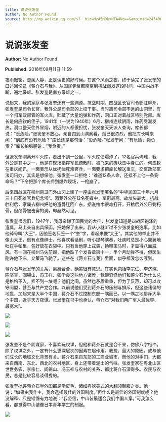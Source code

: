 ```yaml
---
title: 说说张发奎
author: No Author Found
source: http://mp.weixin.qq.com/s?__biz=MzA5MDkxNTA4Ng==&amp;mid=2454904111&amp;idx=1&amp;sn=fbd55f58ee1b9d233c433ed92d6f1c04&amp;chksm=87a2154eb0d59c588a27638779a5aebcc845970d0cab0227f4cc4534613dc4885778c6996c26&poc_token=HJ_Do2ejHyO-wNZGG8Q1S8FdPgy1YBBEob-nUEme
---
```


# 说说张发奎

**Author:** No Author Found

**Published:** 2016年09月11日 11:59

夜雨敲窗，更阑人静，正是读史的好时候。在这个风雨之夜，终于读完了张发奎的口述回忆录《蒋介石与我》。从国民党奠都南京到抗战爆发这段时间，中国内战不断，遍地枭雄。张发奎是南方枭雄之一。

说起来，我的家庭与张发奎还有一些渊源。抗战时期，四战区长官司令部驻柳州，张发奎是司令长官，我外公是司令部的上校干事。当时离司令部不远的山洞里，有一个归军政部管的军火库，贮藏了大量炮弹和炸药，洞口正对着战区特别党部。库长是何应钦的侄子。1941年（一说为1940年）6月，柳州连续阴雨，炸药受潮发热，洞口整天往外冒烟，附近的人都很担忧，张发奎天天派人查询，库长都说：“没危险。”张发奎不放心，亲自跑到山洞察看，烟已很浓烈，他把库长叫来问：“到底有没有危险？”库长还是那句话：“没危险。”张发奎问：“有危险，你负责？”库长拍胸脯说：“我负责。”

但张发奎刚离开军火库，走出不到一公里，军火库便爆炸了，12名官兵殉难，我外公是其中之一，他是在现场指挥军民疏散时，被飞来的砖块击中身亡的。何应钦在重庆闻讯，一面表示从优抚恤死难官兵，一面要求把库长解送重庆，交军政部军法司讯办，其实是想保他。张发奎一口拒绝：“难道12条人命，还抵不上他一条狗命吗？”下令把那个库长押到爆炸现场，一枪崩了。

后来四战区在柳州南卫门外山冈上建了一座由张发奎署名的“中华民国三十年六月三十日死难官兵纪念塔”。因我外公在12名死者中，军衔最高，故坟头最大。抗战胜利后，家属去柳州把他的遗骨迁回广东，据说棺木很难打开，开棺后外公已剩朽骨，但颅骨被击穿的洞，却赫然可见。

张发奎很念旧，1947年，我母亲蹲了国民党的大牢，张发奎知道是四战区袍泽的遗属，马上亲自出具保函，把她保了出来。我从小就听过不少张发奎的逸事。比如他绰号叫“大王”，因他签名只签一个“奎”字，看起来像“大王”。其实他的举止并不像山大王，倒有点像绅士，他喜欢看话剧，听小提琴演奏，吐痰时总是小心翼翼地吐在手帕里，包好放在衣袋中。只有当他穿上戎装，扬鞭策马时，才显得八面威风。有一回在柳州马失前蹄，把他跌了个发昏章第十一，半个月动弹不得，但医生刚许他下床，又策马飞驰了。这些在《蒋介石与我》里面，似乎都没怎么写到。

蒋介石与张发奎的关系，离离合合，确实很有意思。其实也包括李宗仁、李济琛、陈济棠、阎锡山、冯玉祥、张学良这些地方诸侯，我很奇怪他们和蒋介石为什么总是格格不入，捏不到一块呢？他们之间，虽然也矛盾重重，但为了反蒋，却可以攻守同盟，甚至与共产党合作。以前说他们受到蒋介石的压制与排斥，但这些诸侯的地盘，加起来是大半个中国，蒋介石不过控制东部一隅而已。以一隅之地排斥大半个中国，近乎天方夜谭。张发奎在书中也承认，蒋介石“对我们两广军人最优容、最宽大”。

![](http://mmbiz.qpic.cn/mmbiz_jpg/PJWG74pLsMZPL4bvbWlmA6UTttNxFGF3hL4MMYU3PfQAFbBozSYXdhCWMkwxaKicHNWnDQoD4kITPib1nBewwp1w/0?wx_fmt=jpeg)

![](http://mmbiz.qpic.cn/mmbiz_jpg/PJWG74pLsMZPL4bvbWlmA6UTttNxFGF3rLXvyIEBLbFH2BA0BMSIPvJwbD0ZNhGL7aiaSS739DeWGC78tRAkkug/0?wx_fmt=jpeg)

![](http://mmbiz.qpic.cn/mmbiz_jpg/PJWG74pLsMZPL4bvbWlmA6UTttNxFGF3Owm0loDuyJ4fvfFtPFEfj4qODFfSfQLcrboTPFqSfTiaq8XlibOichIYg/0?wx_fmt=jpeg)

张发奎不是个阴谋家，不喜欢玩权谋，但他和蒋介石就是合不来，仿佛八字相冲。除了权谋之外，一定有什么更深层次的因素在起作用。我想，最大的原因，或与他们成长的地域文化背景有关。蒋介石来自东部的工商业城市，而他的对手们，大都来自西南、东北、西北的农村地区，身上还带着泥土的气味。张发奎家在粤北山区世世务农，李宗仁、阎锡山、冯玉祥与农村的关系，都比蒋介石深得多。农民与农民，总是比较容易谈得拢的。

张发奎批评蒋介石学外国都是学皮毛，诸如喜欢美式的大翻领制服之类。他说：“如果由我作主，我会选择最佳的外国制度。”但什么是最佳的外国制度呢？他没解释，只是铿锵有力地说：“我坚信，中山装最适合我们中国人穿。”可我怎么看，都觉得中山装像日本青年学生的制服。

![](http://mmbiz.qpic.cn/mmbiz_jpg/PJWG74pLsMb6dK1ibnaNuvVVZIJnyKV9u0tlEicX8MhtQ8ndvcmaibREFrU45vDEl1Vfzc0xPVFSdic5Pc3pu7n9Cg/0?wx_fmt=jpeg)

